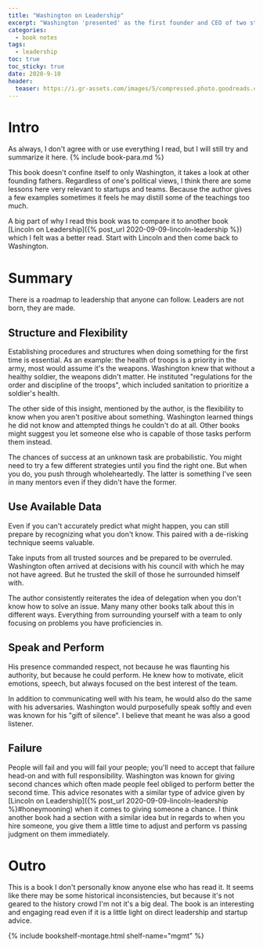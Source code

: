 ```yaml
---
title: "Washington on Leadership" 
excerpt: "Washington 'presented' as the first founder and CEO of two startups; the army and the presidency."
categories:
  - book notes
tags:
  - leadership
toc: true
toc_sticky: true
date: 2020-9-10
header:
  teaser: https://i.gr-assets.com/images/S/compressed.photo.goodreads.com/books/1442849037l/2564808._SY475_.jpg
---
```

# Intro
As always, I don't agree with or use everything I read, but I will still try and summarize it here. {% include book-para.md %}

This book doesn't confine itself to only Washington, it takes a look at other founding fathers. Regardless of one's political views, I think there are some lessons here very relevant to startups and teams. Because the author gives a few examples sometimes it feels he may distill some of the teachings too much.

A big part of why I read this book was to compare it to another book [Lincoln on Leadership]({% post_url 2020-09-09-lincoln-leadership %}) which I felt was a better read. Start with Lincoln and then come back to Washington.

# Summary
There is a roadmap to leadership that anyone can follow. Leaders are not born, they are made.


## Structure and Flexibility
Establishing procedures and structures when doing something for the first time is essential. As an example: the health of troops is a priority in the army, most would assume it's the weapons. Washington knew that without a healthy soldier, the weapons didn't matter. He instituted "regulations for the order and discipline of the troops", which included sanitation to prioritize a soldier's health.

The other side of this insight, mentioned by the author, is the flexibility to know when you aren't positive about something. Washington learned things he did not know and attempted things he couldn't do at all. Other books might suggest you let someone else who is capable of those tasks perform them instead.

The chances of success at an unknown task are probabilistic. You might need to try a few different strategies until you find the right one. But when you do, you push through wholeheartedly. The latter is something I've seen in many mentors even if they didn't have the former.

## Use Available Data
Even if you can't accurately predict what might happen, you can still prepare by recognizing what you don't know. This paired with a de-risking technique seems valuable.

Take inputs from all trusted sources and be prepared to be overruled. Washington often arrived at decisions with his council with which he may not have agreed. But he trusted the skill of those he surrounded himself with.

The author consistently reiterates the idea of delegation when you don't know how to solve an issue. Many many other books talk about this in different ways. Everything from surrounding yourself with a team to only focusing on problems you have proficiencies in.

## Speak and Perform
His presence commanded respect, not because he was flaunting his authority, but because he could perform. He knew how to motivate, elicit emotions, speech, but always focused on the best interest of the team.

In addition to communicating well with his team, he would also do the same with his adversaries. Washington would purposefully speak softly and even was known for his "gift of silence". I believe that meant he was also a good listener.

## Failure
People will fail and you will fail your people; you'll need to accept that failure head-on and with full responsibility. Washington was known for giving second chances which often made people feel obliged to perform better the second time. This advice resonates with a similar type of advice given by [Lincoln on Leadership]({% post_url 2020-09-09-lincoln-leadership %}#honeymooning) when it comes to giving someone a chance. I think another book had a section with a similar idea but in regards to when you hire someone, you give them a little time to adjust and perform vs passing judgment on them immediately.

# Outro
This is a book I don't personally know anyone else who has read it. It seems like there may be some historical inconsistencies, but because it's not geared to the history crowd I'm not it's a big deal. The book is an interesting and engaging read even if it is a little light on direct leadership and startup advice.

{% include bookshelf-montage.html shelf-name="mgmt" %}